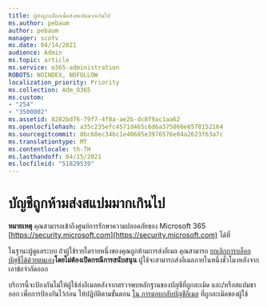 ```yaml
---
title: ผู้ส่งถูกบล็อกเมื่อส่งสแปมมากเกินไป
ms.author: pebaum
author: pebaum
manager: scotv
ms.date: 04/14/2021
audience: Admin
ms.topic: article
ms.service: o365-administration
ROBOTS: NOINDEX, NOFOLLOW
localization_priority: Priority
ms.collection: Adm_O365
ms.custom:
- "254"
- "3500002"
ms.assetid: 8282bd76-79f7-4f8a-ae2b-dc8f9ac1aa62
ms.openlocfilehash: a35c235efc4571d465c6d6a375866e6570152164
ms.sourcegitcommit: 8bc60ec34bc1e40685e3976576e04a2623f63a7c
ms.translationtype: MT
ms.contentlocale: th-TH
ms.lasthandoff: 04/15/2021
ms.locfileid: "51829539"
---
```

# <a name="account-is-restricted-for-sending-too-much-spam"></a>บัญชีถูกห้ามส่งสแปมมากเกินไป

**หมายเหตุ** คุณสามารถเข้าถึงศูนย์การรักษาความปลอดภัยของ Microsoft 365 [https://security.microsoft.com](https://security.microsoft.com) ได้ที่

ในฐานะผู้ดูแลระบบ ถ้าผู้ใช้รายใดรายหนึ่งของคุณถูกห้ามการส่งอีเมล คุณสามารถ [ยกเลิกการบล็อกบัญชีได้ด้วยตนเอง](https://security.microsoft.com/?hash=/restrictedusers)**โดยไม่ต้องเปิดกรณีการสนับสนุน** ผู้ใช้จะสามารถส่งอีเมลภายในหนึ่งชั่วโมงหลังจากเอาข้อจํากัดออก

บริการนี้จะป้องกันไม่ให้ผู้ใช้ส่งอีเมลหลังจากตรวจพบหลักฐานของบัญชีที่ถูกละเมิด และ/หรือสแปมขาออก เพื่อการป้องกันไว้ก่อน ให้ปฏิบัติตามขั้นตอน [ใน การตอบกลับบัญชีอีเมล](https://docs.microsoft.com/microsoft-365/security/office-365-security/responding-to-a-compromised-email-account) ที่ถูกละเมิดของผู้ใช้
